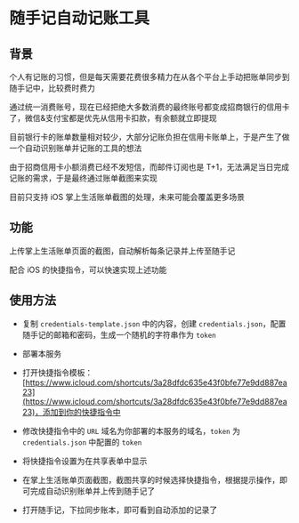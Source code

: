# 随手记自动记账工具

## 背景

个人有记账的习惯，但是每天需要花费很多精力在从各个平台上手动把账单同步到随手记中，比较费时费力

通过统一消费账号，现在已经把绝大多数消费的最终账号都变成招商银行的信用卡了，微信&支付宝都是优先从信用卡扣款，有余额就立即提现

目前银行卡的账单数量相对较少，大部分记账负担在信用卡账单上，于是产生了做一个自动识别账单并记账的工具的想法

由于招商信用卡小额消费已经不发短信，而邮件订阅也是 T+1，无法满足当日完成记账的需求，于是最终通过账单截图来实现

目前只支持 iOS 掌上生活账单截图的处理，未来可能会覆盖更多场景

## 功能

上传掌上生活账单页面的截图，自动解析每条记录并上传至随手记

配合 iOS 的快捷指令，可以快速实现上述功能

## 使用方法

- 复制 `credentials-template.json` 中的内容，创建 `credentials.json`，配置随手记的邮箱和密码，生成一个随机的字符串作为 `token`

- 部署本服务

- 打开快捷指令模板：[https://www.icloud.com/shortcuts/3a28dfdc635e43f0bfe77e9dd887ea23](https://www.icloud.com/shortcuts/3a28dfdc635e43f0bfe77e9dd887ea23)，添加到你的快捷指令中

- 修改快捷指令中的 `URL` 域名为你部署的本服务的域名，`token` 为 `credentials.json` 中配置的 `token`

- 将快捷指令设置为在共享表单中显示

- 在掌上生活账单页面截图，截图共享的时候选择快捷指令，根据提示操作，即可完成自动识别账单并上传到随手记了

- 打开随手记，下拉同步账本，即可看到自动添加的记录了
